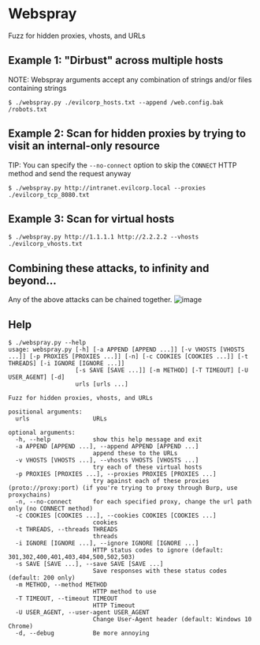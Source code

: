 # Webspray
Fuzz for hidden proxies, vhosts, and URLs

## Example 1: "Dirbust" across multiple hosts
NOTE: Webspray arguments accept any combination of strings and/or files containing strings
~~~
$ ./webspray.py ./evilcorp_hosts.txt --append /web.config.bak /robots.txt
~~~

## Example 2: Scan for hidden proxies by trying to visit an internal-only resource
TIP: You can specify the `--no-connect` option to skip the `CONNECT` HTTP method and send the request anyway
~~~
$ ./webspray.py http://intranet.evilcorp.local --proxies ./evilcorp_tcp_8080.txt
~~~

## Example 3: Scan for virtual hosts
~~~
$ ./webspray.py http://1.1.1.1 http://2.2.2.2 --vhosts ./evilcorp_vhosts.txt
~~~

## Combining these attacks, to infinity and beyond...
Any of the above attacks can be chained together.
![image](https://user-images.githubusercontent.com/20261699/97918182-b1dc5580-1d23-11eb-8e7d-13589239ab8a.png)

## Help
~~~
$ ./webspray.py --help
usage: webspray.py [-h] [-a APPEND [APPEND ...]] [-v VHOSTS [VHOSTS ...]] [-p PROXIES [PROXIES ...]] [-n] [-c COOKIES [COOKIES ...]] [-t THREADS] [-i IGNORE [IGNORE ...]]
                   [-s SAVE [SAVE ...]] [-m METHOD] [-T TIMEOUT] [-U USER_AGENT] [-d]
                   urls [urls ...]

Fuzz for hidden proxies, vhosts, and URLs

positional arguments:
  urls                  URLs

optional arguments:
  -h, --help            show this help message and exit
  -a APPEND [APPEND ...], --append APPEND [APPEND ...]
                        append these to the URLs
  -v VHOSTS [VHOSTS ...], --vhosts VHOSTS [VHOSTS ...]
                        try each of these virtual hosts
  -p PROXIES [PROXIES ...], --proxies PROXIES [PROXIES ...]
                        try against each of these proxies (proto://proxy:port) (if you're trying to proxy through Burp, use proxychains)
  -n, --no-connect      for each specified proxy, change the url path only (no CONNECT method)
  -c COOKIES [COOKIES ...], --cookies COOKIES [COOKIES ...]
                        cookies
  -t THREADS, --threads THREADS
                        threads
  -i IGNORE [IGNORE ...], --ignore IGNORE [IGNORE ...]
                        HTTP status codes to ignore (default: 301,302,400,401,403,404,500,502,503)
  -s SAVE [SAVE ...], --save SAVE [SAVE ...]
                        Save responses with these status codes (default: 200 only)
  -m METHOD, --method METHOD
                        HTTP method to use
  -T TIMEOUT, --timeout TIMEOUT
                        HTTP Timeout
  -U USER_AGENT, --user-agent USER_AGENT
                        Change User-Agent header (default: Windows 10 Chrome)
  -d, --debug           Be more annoying
~~~
